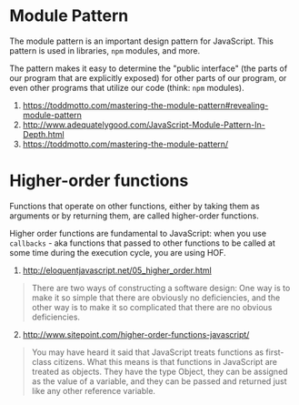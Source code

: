 # Module Pattern

The module pattern is an important design pattern for JavaScript.  This pattern is used in libraries, `npm` modules, and more.  

The pattern makes it easy to determine the "public interface" (the parts of our program that are explicitly exposed) for other parts of our program, or even other programs that utilize our code (think: `npm` modules).

1. https://toddmotto.com/mastering-the-module-pattern#revealing-module-pattern
2. http://www.adequatelygood.com/JavaScript-Module-Pattern-In-Depth.html
3. https://toddmotto.com/mastering-the-module-pattern/


# Higher-order functions

Functions that operate on other functions, either by taking them as arguments or by returning them, are called higher-order functions.

Higher order functions are fundamental to JavaScript: when you use `callbacks` - aka functions that passed to other functions to be called at some time during the execution cycle, you are using HOF. 


1. http://eloquentjavascript.net/05_higher_order.html

> There are two ways of constructing a software design: One way is to make it so simple that there are obviously no deficiencies, and the other way is to make it so complicated that there are no obvious deficiencies.

2. http://www.sitepoint.com/higher-order-functions-javascript/

> You may have heard it said that JavaScript treats functions as first-class citizens. What this means is that functions in JavaScript are treated as objects. They have the type Object, they can be assigned as the value of a variable, and they can be passed and returned just like any other reference variable.
